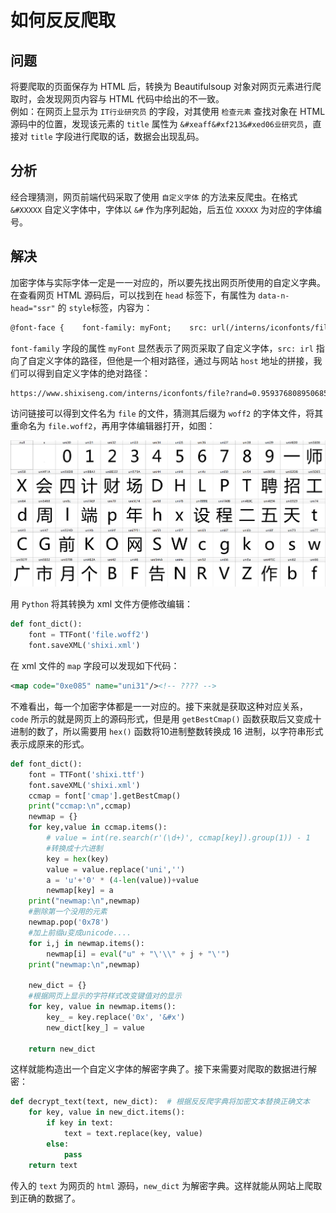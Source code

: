 # 如何反反爬取
## 问题
将要爬取的页面保存为 HTML 后，转换为 Beautifulsoup 对象对网页元素进行爬取时，会发现网页内容与 HTML 代码中给出的不一致。  
例如：在网页上显示为 `IT行业研究员` 的字段，对其使用 `检查元素` 查找对象在 HTML 源码中的位置，发现该元素的 `title` 属性为 `&#xeaff&#xf213&#xed06业研究员`，直接对 `title` 字段进行爬取的话，数据会出现乱码。
## 分析
经合理猜测，网页前端代码采取了使用 `自定义字体` 的方法来反爬虫。在格式 `&#XXXXX` 自定义字体中，字体以 `&#` 作为序列起始，后五位 `XXXXX` 为对应的字体编号。
## 解决
加密字体与实际字体一定是一一对应的，所以要先找出网页所使用的自定义字典。在查看网页 HTML 源码后，可以找到在 `head` 标签下，有属性为 `data-n-head="ssr"` 的 `style`标签，内容为：
```html
@font-face {    font-family: myFont;    src: url(/interns/iconfonts/file?rand=0.9593768089506858);}
```
`font-family` 字段的属性 `myFont` 显然表示了网页采取了自定义字体，`src: irl` 指向了自定义字体的路径，但他是一个相对路径，通过与网站 `host` 地址的拼接，我们可以得到自定义字体的绝对路径：
```html
https://www.shixiseng.com/interns/iconfonts/file?rand=0.9593768089506858
```
访问链接可以得到文件名为 `file` 的文件，猜测其后缀为 `woff2` 的字体文件，将其重命名为 `file.woff2`，再用字体编辑器打开，如图：

![Alt text](1.png)

用 `Python` 将其转换为 xml 文件方便修改编辑：
```Python
def font_dict(): 
    font = TTFont('file.woff2')
    font.saveXML('shixi.xml') 
```
在 xml 文件的 `map` 字段可以发现如下代码：
```xml
<map code="0xe085" name="uni31"/><!-- ???? -->
```
不难看出，每一个加密字体都是一一对应的。接下来就是获取这种对应关系，`code` 所示的就是网页上的源码形式，但是用 `getBestCmap()` 函数获取后又变成十进制的数了，所以需要用 `hex()` 函数将10进制整数转换成 16 进制，以字符串形式表示成原来的形式。

```Python
def font_dict():
    font = TTFont('shixi.ttf')
    font.saveXML('shixi.xml')
    ccmap = font['cmap'].getBestCmap()
    print("ccmap:\n",ccmap)
    newmap = {}
    for key,value in ccmap.items():
        # value = int(re.search(r'(\d+)', ccmap[key]).group(1)) - 1
        #转换成十六进制
        key = hex(key)
        value = value.replace('uni','')
        a = 'u'+'0' * (4-len(value))+value
        newmap[key] = a
    print("newmap:\n",newmap)
    #删除第一个没用的元素
    newmap.pop('0x78')
    #加上前缀u变成unicode....
    for i,j in newmap.items():
        newmap[i] = eval("u" + "\'\\" + j + "\'")
    print("newmap:\n",newmap)

    new_dict = {}
    #根据网页上显示的字符样式改变键值对的显示
    for key, value in newmap.items():
        key_ = key.replace('0x', '&#x')
        new_dict[key_] = value

    return new_dict
```
这样就能构造出一个自定义字体的解密字典了。接下来需要对爬取的数据进行解密：
```Python
def decrypt_text(text, new_dict):  # 根据反反爬字典将加密文本替换正确文本
    for key, value in new_dict.items():
        if key in text:
            text = text.replace(key, value)
        else:
            pass
    return text
```
传入的 `text` 为网页的 `html` 源码，`new_dict` 为解密字典。这样就能从网站上爬取到正确的数据了。